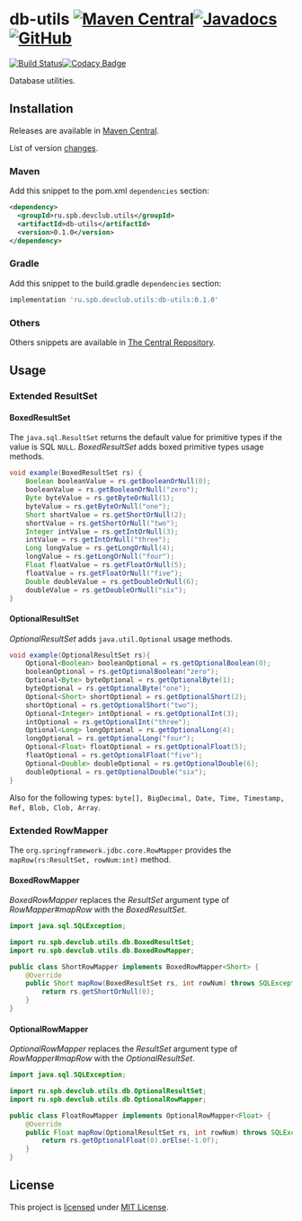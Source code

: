 # db-utils [![Maven Central](https://img.shields.io/maven-central/v/ru.spb.devclub.utils/db-utils)](https://search.maven.org/artifact/ru.spb.devclub.utils/db-utils/0.1.0/jar)[![Javadocs](https://www.javadoc.io/badge/ru.spb.devclub.utils/db-utils.svg)](https://www.javadoc.io/doc/ru.spb.devclub.utils/db-utils/0.1.0)[![GitHub](https://img.shields.io/github/license/devclubspb/db-utils?style=flat&&color=informational)](LICENSE)

[![Build Status](https://travis-ci.com/devclubspb/db-utils.svg?branch=master)](https://travis-ci.com/devclubspb/db-utils)[![Codacy Badge](https://api.codacy.com/project/badge/Grade/cf3eeffef5864b09aa9f29ca7c4cd8b9)](https://www.codacy.com/manual/alexengrig/db-utils?utm_source=github.com&amp;utm_medium=referral&amp;utm_content=devclubspb/db-utils&amp;utm_campaign=Badge_Grade)

Database utilities.

## Installation

Releases are available in [Maven Central](https://repo1.maven.org/maven2/ru/spb/devclub/utils/db-utils/).

List of version [changes](CHANGES.md).

### Maven

Add this snippet to the pom.xml `dependencies` section:

```xml
<dependency>
  <groupId>ru.spb.devclub.utils</groupId>
  <artifactId>db-utils</artifactId>
  <version>0.1.0</version>
</dependency>
```

### Gradle

Add this snippet to the build.gradle `dependencies` section:

```groovy
implementation 'ru.spb.devclub.utils:db-utils:0.1.0'
```

### Others

Others snippets are available in [The Central Repository](https://search.maven.org/artifact/ru.spb.devclub.utils/db-utils/0.1.0/jar).

## Usage

### Extended ResultSet

#### BoxedResultSet

The `java.sql.ResultSet` returns the default value for primitive types if the value is SQL `NULL`.
_BoxedResultSet_ adds boxed primitive types usage methods.

```java
void example(BoxedResultSet rs) {
    Boolean booleanValue = rs.getBooleanOrNull(0);
    booleanValue = rs.getBooleanOrNull("zero");
    Byte byteValue = rs.getByteOrNull(1);
    byteValue = rs.getByteOrNull("one");
    Short shortValue = rs.getShortOrNull(2);
    shortValue = rs.getShortOrNull("two");
    Integer intValue = rs.getIntOrNull(3);
    intValue = rs.getIntOrNull("three");
    Long longValue = rs.getLongOrNull(4);
    longValue = rs.getLongOrNull("four");
    Float floatValue = rs.getFloatOrNull(5);
    floatValue = rs.getFloatOrNull("five");
    Double doubleValue = rs.getDoubleOrNull(6);
    doubleValue = rs.getDoubleOrNull("six");
}
```

#### OptionalResultSet

_OptionalResultSet_ adds `java.util.Optional` usage methods.

```java
void example(OptionalResultSet rs){
    Optional<Boolean> booleanOptional = rs.getOptionalBoolean(0);
    booleanOptional = rs.getOptionalBoolean("zero");
    Optional<Byte> byteOptional = rs.getOptionalByte(1);
    byteOptional = rs.getOptionalByte("one");
    Optional<Short> shortOptional = rs.getOptionalShort(2);
    shortOptional = rs.getOptionalShort("two");
    Optional<Integer> intOptional = rs.getOptionalInt(3);
    intOptional = rs.getOptionalInt("three");
    Optional<Long> longOptional = rs.getOptionalLong(4);
    longOptional = rs.getOptionalLong("four");
    Optional<Float> floatOptional = rs.getOptionalFloat(5);
    floatOptional = rs.getOptionalFloat("five");
    Optional<Double> doubleOptional = rs.getOptionalDouble(6);
    doubleOptional = rs.getOptionalDouble("six");
}
```

Also for the following types: `byte[], BigDecimal, Date, Time, Timestamp, Ref, Blob, Clob, Array`.

### Extended RowMapper

The `org.springframework.jdbc.core.RowMapper` provides the `mapRow(rs:ResultSet, rowNum:int)` method.

#### BoxedRowMapper

_BoxedRowMapper_ replaces the _ResultSet_ argument type of _RowMapper#mapRow_ with the _BoxedResultSet_.

```java
import java.sql.SQLException;

import ru.spb.devclub.utils.db.BoxedResultSet;
import ru.spb.devclub.utils.db.BoxedRowMapper;

public class ShortRowMapper implements BoxedRowMapper<Short> {
    @Override
    public Short mapRow(BoxedResultSet rs, int rowNum) throws SQLException {
        return rs.getShortOrNull(0);
    }
}
```

#### OptionalRowMapper

_OptionalRowMapper_ replaces the _ResultSet_ argument type of _RowMapper#mapRow_ with the _OptionalResultSet_.

```java
import java.sql.SQLException;

import ru.spb.devclub.utils.db.OptionalResultSet;
import ru.spb.devclub.utils.db.OptionalRowMapper;

public class FloatRowMapper implements OptionalRowMapper<Float> {
    @Override
    public Float mapRow(OptionalResultSet rs, int rowNum) throws SQLException {
        return rs.getOptionalFloat(0).orElse(-1.0f);
    }
}
```

## License

This project is [licensed](LICENSE) under [MIT License](https://opensource.org/licenses/MIT).
